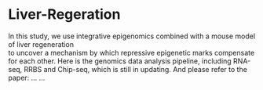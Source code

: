 # Liver-Regeration
In this study, we use integrative epigenomics combined with a mouse model of liver regeneration  
to uncover a mechanism by which repressive epigenetic marks compensate for each other. 
Here is the genomics data analysis pipeline, including RNA-seq, RRBS and Chip-seq, which is still in updating. 
And please refer to the paper: ... ...
